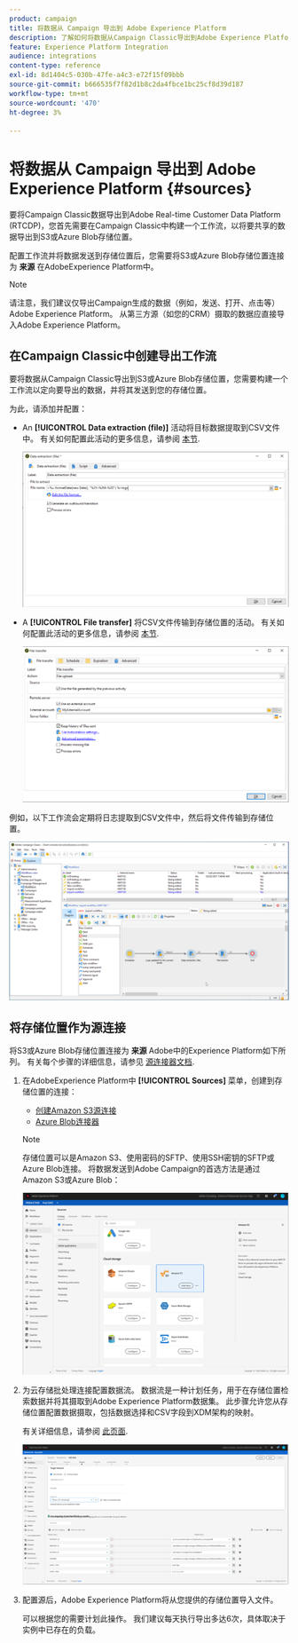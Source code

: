 ```yaml
---
product: campaign
title: 将数据从 Campaign 导出到 Adobe Experience Platform
description: 了解如何将数据从Campaign Classic导出到Adobe Experience Platform
feature: Experience Platform Integration
audience: integrations
content-type: reference
exl-id: 8d1404c5-030b-47fe-a4c3-e72f15f09bbb
source-git-commit: b666535f7f82d1b8c2da4fbce1bc25cf8d39d187
workflow-type: tm+mt
source-wordcount: '470'
ht-degree: 3%

---
```


# 将数据从 Campaign 导出到 Adobe Experience Platform {#sources}



要将Campaign Classic数据导出到Adobe Real-time Customer Data Platform (RTCDP)，您首先需要在Campaign Classic中构建一个工作流，以将要共享的数据导出到S3或Azure Blob存储位置。

配置工作流并将数据发送到存储位置后，您需要将S3或Azure Blob存储位置连接为 **来源** 在AdobeExperience Platform中。

>[!NOTE]
>
>请注意，我们建议仅导出Campaign生成的数据（例如，发送、打开、点击等） Adobe Experience Platform。 从第三方源（如您的CRM）摄取的数据应直接导入Adobe Experience Platform。

## 在Campaign Classic中创建导出工作流

要将数据从Campaign Classic导出到S3或Azure Blob存储位置，您需要构建一个工作流以定向要导出的数据，并将其发送到您的存储位置。

为此，请添加并配置：

* An **[!UICONTROL Data extraction (file)]** 活动将目标数据提取到CSV文件中。 有关如何配置此活动的更多信息，请参阅 [本节](../../workflow/using/extraction-file.md).

  ![](assets/rtcdp-extract-file.png)

* A **[!UICONTROL File transfer]** 将CSV文件传输到存储位置的活动。 有关如何配置此活动的更多信息，请参阅 [本节](../../workflow/using/file-transfer.md).

  ![](assets/rtcdp-file-transfer.png)

例如，以下工作流会定期将日志提取到CSV文件中，然后将文件传输到存储位置。

![](assets/aep-export.png)

## 将存储位置作为源连接

将S3或Azure Blob存储位置连接为 **来源** Adobe中的Experience Platform如下所列。 有关每个步骤的详细信息，请参见 [源连接器文档](https://experienceleague.adobe.com/docs/experience-platform/sources/home.html?lang=zh-Hans).

1. 在AdobeExperience Platform中 **[!UICONTROL Sources]** 菜单，创建到存储位置的连接：

   * [创建Amazon S3源连接](https://experienceleague.adobe.com/docs/experience-platform/sources/ui-tutorials/create/cloud-storage/s3.html)
   * [Azure Blob连接器](https://experienceleague.adobe.com/docs/experience-platform/sources/connectors/cloud-storage/blob.html)

   >[!NOTE]
   >
   >存储位置可以是Amazon S3、使用密码的SFTP、使用SSH密钥的SFTP或Azure Blob连接。 将数据发送到Adobe Campaign的首选方法是通过Amazon S3或Azure Blob：

   ![](assets/rtcdp-connector.png)

1. 为云存储批处理连接配置数据流。 数据流是一种计划任务，用于在存储位置检索数据并将其摄取到Adobe Experience Platform数据集。 此步骤允许您从存储位置配置数据摄取，包括数据选择和CSV字段到XDM架构的映射。

   有关详细信息，请参阅 [此页面](https://experienceleague.adobe.com/docs/experience-platform/sources/ui-tutorials/dataflow/cloud-storage.html).

   ![](assets/rtcdp-map-xdm.png)

1. 配置源后，Adobe Experience Platform将从您提供的存储位置导入文件。

   可以根据您的需要计划此操作。 我们建议每天执行导出多达6次，具体取决于实例中已存在的负载。
